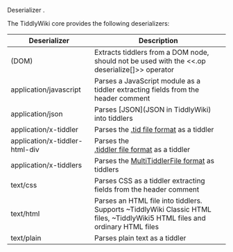 Deserializer .

The TiddlyWiki core provides the following deserializers:

| Deserializer | Description |
| --- | --- |
| (DOM) | Extracts tiddlers from a DOM node, should not be used with the <<.op deserialize[]>> operator |
| application/javascript | Parses a JavaScript module as a tiddler extracting fields from the header comment |
| application/json | Parses [JSON](JSON in TiddlyWiki) into tiddlers |
| application/x-tiddler | Parses the [.tid file format](TiddlerFiles) as a tiddler |
| application/x-tiddler-html-div | Parses the [<DIV>.tiddler file format](TiddlerFiles) as a tiddler |
| application/x-tiddlers | Parses the [MultiTiddlerFile format](MultiTiddlerFiles) as tiddlers |
| text/css | Parses CSS as a tiddler extracting fields from the header comment |
| text/html | Parses an HTML file into tiddlers. Supports ~TiddlyWiki Classic HTML files, ~TiddlyWiki5 HTML files and ordinary HTML files |
|text/plain|Parses plain text as a tiddler|